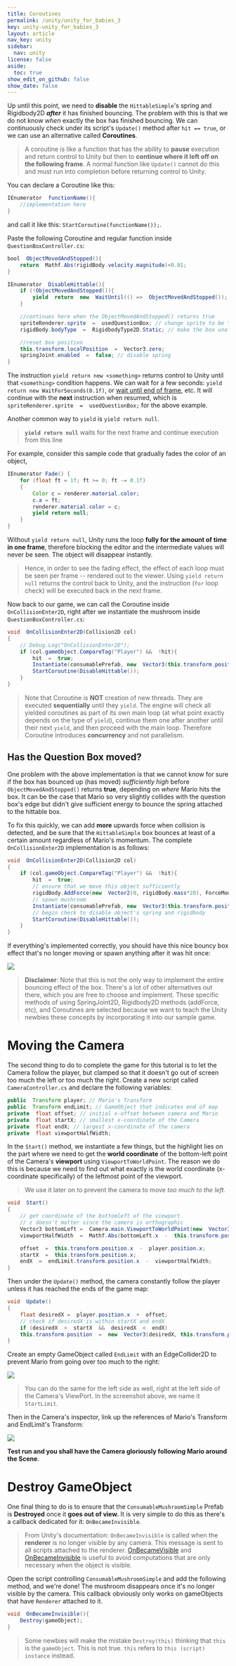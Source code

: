 ```yaml
---
title: Coroutines
permalink: /unity/unity_for_babies_3
key: unity-unity_for_babies_3
layout: article
nav_key: unity
sidebar:
  nav: unity
license: false
aside:
  toc: true
show_edit_on_github: false
show_date: false
---
```



Up until this point, we need to **disable** the `HittableSimple`'s spring and Rigidbody2D ***after*** it has finished bouncing. The problem with this is that we do not know *when* exactly the box has finished bouncing. We can continuously check under its script's `Update()` method after `hit == true`, or we can use an alternative called **Coroutines**. 
> A coroutine is like a function that has the ability to **pause** execution and return control to Unity but then to **continue where it left off on the following frame**. A normal function like `Update()` cannot do this and must run into completion before returning control to Unity. 

You can declare a Coroutine like this:
```java
IEnumerator  functionName(){
	//implementation here
}
```
and call it like this: `StartCoroutine(functionName());`.

Paste the following Coroutine and regular function inside `QuestionBoxController.cs`:
```java
bool  ObjectMovedAndStopped(){
	return  Mathf.Abs(rigidBody.velocity.magnitude)<0.01;
}

IEnumerator  DisableHittable(){
	if (!ObjectMovedAndStopped()){
		yield  return  new  WaitUntil(() =>  ObjectMovedAndStopped());
	}

	//continues here when the ObjectMovedAndStopped() returns true
	spriteRenderer.sprite  =  usedQuestionBox; // change sprite to be "used-box" sprite
	rigidBody.bodyType  =  RigidbodyType2D.Static; // make the box unaffected by Physics

	//reset box position
	this.transform.localPosition  =  Vector3.zero;
	springJoint.enabled  =  false; // disable spring
}
```
The instruction `yield return new <something>` returns control to Unity until that `<something>` condition happens. We can wait for a few seconds:  `yield return new WaitForSeconds(0.1f)`, or [wait until end of frame](https://docs.unity3d.com/ScriptReference/WaitForEndOfFrame.html), etc. It will continue with the **next** instruction when resumed, which is `spriteRenderer.sprite  =  usedQuestionBox;` for the above example. 

Another common way to `yield` is `yield return null`.
> **`yield return null`** waits for the next frame and continue execution from this line
 
For example, consider this sample code that gradually fades the color of an object,
```java
IEnumerator Fade() { 
	for (float ft = 1f; ft >= 0; ft -= 0.1f) 
	{ 
		Color c = renderer.material.color; 
		c.a = ft; 
		renderer.material.color = c; 
		yield return null; 
	} 
}
```
Without `yield return null`, Unity runs the loop **fully for the amount of time in one frame**, therefore blocking the editor and the intermediate values will never be seen. The object will disappear instantly.

> Hence, in order to see the fading effect, the effect of each loop must be seen per frame -- rendered out to the viewer. Using `yield return null` returns the control back to Unity, and the instruction (`for` loop check) will be executed back in the next frame.  

Now back to our game, we can call the Coroutine inside `OnCollisionEnter2D`, right after we instantiate the mushroom inside `QuestionBoxController.cs`:
```java
void  OnCollisionEnter2D(Collision2D col)
{
	// Debug.Log("OnCollisionEnter2D");
	if (col.gameObject.CompareTag("Player") &&  !hit){
		hit  =  true;
		Instantiate(consumablePrefab, new  Vector3(this.transform.position.x, this.transform.position.y  +  1.0f, this.transform.position.z), Quaternion.identity);
		StartCoroutine(DisableHittable());
	}
}
```

> Note that Coroutine is **NOT** creation of new threads. They are executed **sequentially** until they  `yield`. The engine will check all yielded coroutines as part of its own main loop (at what point exactly depends on the type of  `yield`), continue them one after another until their next  `yield`, and then proceed with the main loop. Therefore Coroutine introduces **concurrency** and not parallelism. 

## Has the Question Box moved?
One problem with the above implementation is that we cannot know for sure if the box has bounced up (has moved) *sufficiently high* before `ObjectMovedAndStopped()` returns **true**, depending on *where* Mario hits the box. It can be the case that Mario so very slightly collides with the question box's edge but didn't give sufficient energy to bounce the spring attached to the hittable box. 

To fix this quickly, we can add **more** upwards force when collision is detected, and be sure that the `HittableSimple` box bounces at least of a certain amount regardless of Mario's momentum. The complete `OnCollisionEnter2D` implementation is as follows:

```java
void  OnCollisionEnter2D(Collision2D col)
{
	if (col.gameObject.CompareTag("Player") &&  !hit){
		hit  =  true;
		// ensure that we move this object sufficiently 
		rigidBody.AddForce(new  Vector2(0, rigidBody.mass*20), ForceMode2D.Impulse);
		// spawn mushroom
		Instantiate(consumablePrefab, new  Vector3(this.transform.position.x, this.transform.position.y  +  1.0f, this.transform.position.z), Quaternion.identity);
		// begin check to disable object's spring and rigidbody
		StartCoroutine(DisableHittable());
	}
}
```

If everything's implemented correctly, you should have this nice bouncy box effect that's no longer moving or spawn anything after it was hit once:

<img src="https://www.dropbox.com/s/ulvtr8wjc6sbusi/bouncefinal.gif?raw=1"  class="center_ninety"/>

> **Disclaimer**: Note that this is not the only way to implement the entire bouncing effect of the box. There's a lot of other alternatives out there, which you are free to choose and implement. These specific methods of using SpringJoint2D, Rigidbody2D methods (addForce, etc), and Coroutines are selected because we want to teach the Unity newbies these concepts by incorporating it into our sample game. 



# Moving the Camera

The second thing to do to complete the game for this tutorial is to let the Camera follow the player, but clamped so that it doesn't go out of screen too much the left or too much the right. Create a new script called `CameraController.cs` and declare the following variables:

```java
public  Transform player; // Mario's Transform
public  Transform endLimit; // GameObject that indicates end of map
private  float offset; // initial x-offset between camera and Mario
private  float startX; // smallest x-coordinate of the Camera
private  float endX; // largest x-coordinate of the camera
private  float viewportHalfWidth;
```

In the `Start()` method, we instantiate a few things, but the highlight lies on the part where we need to get the **world coordinate** of the bottom-left point of the Camera's **viewport** using `ViewportToWorldPoint`. The reason we do this is because we need to find out what exactly is the world coordinate (x-coordinate specifically) of the leftmost point of the viewport. 
> We use it later on to prevent the camera to move *too much to the left.* 

```java
void  Start()
{
	// get coordinate of the bottomleft of the viewport
	// z doesn't matter since the camera is orthographic
	Vector3 bottomLeft =  Camera.main.ViewportToWorldPoint(new  Vector3(0, 0, 0));
	viewportHalfWidth  =  Mathf.Abs(bottomLeft.x  -  this.transform.position.x);

	offset  =  this.transform.position.x  -  player.position.x;
	startX  =  this.transform.position.x;
	endX  =  endLimit.transform.position.x  -  viewportHalfWidth;
}
```

Then under the `Update()` method, the camera constantly follow the player unless it has reached the ends of the game map:

```java
void  Update()
{
	float desiredX =  player.position.x  +  offset;
	// check if desiredX is within startX and endX
	if (desiredX  >  startX  &&  desiredX  <  endX)
	this.transform.position  =  new  Vector3(desiredX, this.transform.position.y, this.transform.position.z);
}
```

Create an empty GameObject called `EndLimit` with an EdgeCollider2D to prevent Mario from going  over too much to the right:

<img src="https://www.dropbox.com/s/jc0qffh8jq8b64a/20.png?raw=1"  class="center_ninety"/>

> You can do the same for the left side as well, right at the left side of the Camera's ViewPort. In the screenshot above, we name it `StartLimit`. 

Then in the Camera's inspector, link up the references of Mario's Transform and EndLimit's Transform:

<img src="https://www.dropbox.com/s/to83qz57x4o5yvc/21.png?raw=1"  class="center_ninety"/>

**Test run and you shall have the Camera gloriously following Mario around the Scene**. 

# Destroy GameObject

One final thing to do is to ensure that the `ConsumableMushroomSimple` Prefab is **Destroyed** once it **goes out of view.** It is very simple to do this as there's a callback dedicated for it: `OnBecameInvisible`. 

> From Unity's documentation: `OnBecameInvisible` is called when the **renderer** is no longer visible by any camera. This message is sent to all scripts attached to the renderer.  [OnBecameVisible](https://docs.unity3d.com/ScriptReference/MonoBehaviour.OnBecameVisible.html)  and  [OnBecameInvisible](https://docs.unity3d.com/ScriptReference/MonoBehaviour.OnBecameInvisible.html)  is useful to avoid computations that are only necessary when the object is visible.

Open the script controlling `ConsumableMushroomSimple` and add the following method, and we're done! The mushroom disappears once it's no longer visible by the camera. This callback obviously only works on gameObjects that have `Renderer` attached to it. 

```java
void  OnBecameInvisible(){
	Destroy(gameObject);	
}
```

> Some newbies will make the mistake `Destroy(this)` thinking that `this` is the `gameObject`. This is not true. `this` refers to `this (script) instance` instead. 


 